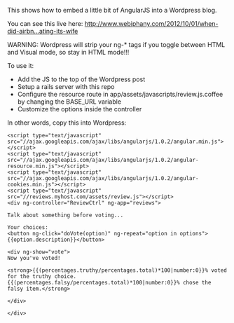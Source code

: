 This shows how to embed a little bit of AngularJS into a Wordpress blog.

You can see this live here: http://www.webiphany.com/2012/10/01/when-did-airbn…ating-its-wife

WARNING: Wordpress will strip your ng-* tags if you toggle between HTML and Visual mode, so stay in HTML mode!!!

To use it:

* Add the JS to the top of the Wordpress post
* Setup a rails server with this repo
* Configure the resource route in app/assets/javascripts/review.js.coffee by changing the BASE_URL variable
* Customize the options inside the controller

In other words, copy this into Wordpress:

    <script type="text/javascript" src="//ajax.googleapis.com/ajax/libs/angularjs/1.0.2/angular.min.js"></script>
    <script type="text/javascript" src="//ajax.googleapis.com/ajax/libs/angularjs/1.0.2/angular-resource.min.js"></script>
    <script type="text/javascript" src="//ajax.googleapis.com/ajax/libs/angularjs/1.0.2/angular-cookies.min.js"></script>
    <script type="text/javascript" src="//reviews.myhost.com/assets/review.js"></script>
    <div ng-controller="ReviewCtrl" ng-app="reviews">
    
    Talk about something before voting...
    
    Your choices:
    <button ng-click="doVote(option)" ng-repeat="option in options">{{option.description}}</button>
    
    <div ng-show="vote">
    Now you've voted!
    
    <strong>{{(percentages.truthy/percentages.total)*100|number:0}}% voted for the truthy choice. {{(percentages.falsy/percentages.total)*100|number:0}}% chose the falsy item.</strong>
    
    </div>
    
    </div>
    